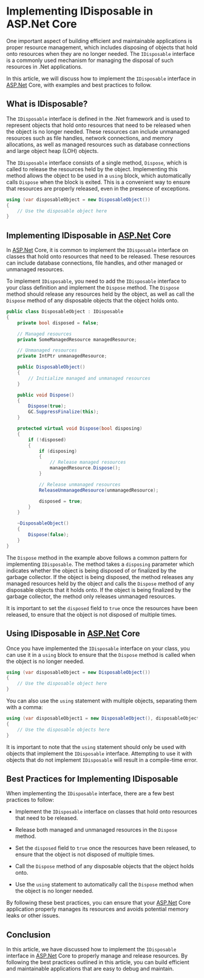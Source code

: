 # Implementing IDisposable in ASP.Net Core

One important aspect of building efficient and maintainable applications is proper resource management, which includes disposing of objects that hold onto resources when they are no longer needed. The `IDisposable` interface is a commonly used mechanism for managing the disposal of such resources in .Net applications.

In this article, we will discuss how to implement the `IDisposable` interface in [ASP.Net](http://ASP.Net) Core, with examples and best practices to follow.

## **What is IDisposable?**

The `IDisposable` interface is defined in the .Net framework and is used to represent objects that hold onto resources that need to be released when the object is no longer needed. These resources can include unmanaged resources such as file handles, network connections, and memory allocations, as well as managed resources such as database connections and large object heap (LOH) objects.

The `IDisposable` interface consists of a single method, `Dispose`, which is called to release the resources held by the object. Implementing this method allows the object to be used in a `using` block, which automatically calls `Dispose` when the block is exited. This is a convenient way to ensure that resources are properly released, even in the presence of exceptions.

```csharp
using (var disposableObject = new DisposableObject())
{
    // Use the disposable object here
}
```

## **Implementing IDisposable in** [**ASP.Net**](http://ASP.Net) **Core**

In [ASP.Net](http://ASP.Net) Core, it is common to implement the `IDisposable` interface on classes that hold onto resources that need to be released. These resources can include database connections, file handles, and other managed or unmanaged resources.

To implement `IDisposable`, you need to add the `IDisposable` interface to your class definition and implement the `Dispose` method. The `Dispose` method should release any resources held by the object, as well as call the `Dispose` method of any disposable objects that the object holds onto.

```csharp
public class DisposableObject : IDisposable
{
    private bool disposed = false;

    // Managed resources
    private SomeManagedResource managedResource;

    // Unmanaged resources
    private IntPtr unmanagedResource;

    public DisposableObject()
    {
        // Initialize managed and unmanaged resources
    }

    public void Dispose()
    {
        Dispose(true);
        GC.SuppressFinalize(this);
    }

    protected virtual void Dispose(bool disposing)
    {
        if (!disposed)
        {
            if (disposing)
            {
                // Release managed resources
                managedResource.Dispose();
            }

            // Release unmanaged resources
            ReleaseUnmanagedResource(unmanagedResource);

            disposed = true;
        }
    }

    ~DisposableObject()
    {
        Dispose(false);
    }
}
```

The `Dispose` method in the example above follows a common pattern for implementing `IDisposable`. The method takes a `disposing` parameter which indicates whether the object is being disposed of or finalized by the garbage collector. If the object is being disposed, the method releases any managed resources held by the object and calls the `Dispose` method of any disposable objects that it holds onto. If the object is being finalized by the garbage collector, the method only releases unmanaged resources.

It is important to set the `disposed` field to `true` once the resources have been released, to ensure that the object is not disposed of multiple times.

## **Using IDisposable in** [**ASP.Net**](http://ASP.Net) **Core**

Once you have implemented the `IDisposable` interface on your class, you can use it in a `using` block to ensure that the `Dispose` method is called when the object is no longer needed.

```csharp
using (var disposableObject = new DisposableObject())
{
    // Use the disposable object here
}
```

You can also use the `using` statement with multiple objects, separating them with a comma:

```csharp
using (var disposableObject1 = new DisposableObject(), disposableObject2 = new DisposableObject())
{
    // Use the disposable objects here
}
```

It is important to note that the `using` statement should only be used with objects that implement the `IDisposable` interface. Attempting to use it with objects that do not implement `IDisposable` will result in a compile-time error.

## **Best Practices for Implementing IDisposable**

When implementing the `IDisposable` interface, there are a few best practices to follow:

* Implement the `IDisposable` interface on classes that hold onto resources that need to be released.
    
* Release both managed and unmanaged resources in the `Dispose` method.
    
* Set the `disposed` field to `true` once the resources have been released, to ensure that the object is not disposed of multiple times.
    
* Call the `Dispose` method of any disposable objects that the object holds onto.
    
* Use the `using` statement to automatically call the `Dispose` method when the object is no longer needed.
    

By following these best practices, you can ensure that your [ASP.Net](http://ASP.Net) Core application properly manages its resources and avoids potential memory leaks or other issues.

## **Conclusion**

In this article, we have discussed how to implement the `IDisposable` interface in [ASP.Net](http://ASP.Net) Core to properly manage and release resources. By following the best practices outlined in this article, you can build efficient and maintainable applications that are easy to debug and maintain.